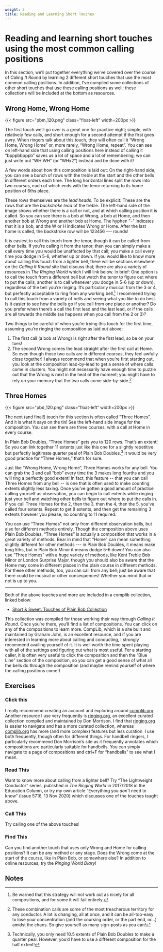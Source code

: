 ```yaml
---
weight: 5
title: Reading and Learning Short Touches
---
```


# Reading and learning short touches using the most common calling positions 

In this section, we’ll put together everything we’ve covered over the course of _Caling It Round_ by learning 2 different short touches that use the most common calling positions. In addition, I’ve compiled some collections of other short touches that use these calling positions as well; these collections will be included at the bottom as resources.


## Wrong Home, Wrong Home

{{< figure src="pbm_120.png" class="float-left" width=200px >}}

The first touch we’ll go over is a great one for practice night; simple, with relatively few calls, and short enough for a second attempt if the first goes awry. When ringers talk about this touch, they will often call it “Wrong Home, Wrong Home” or, more rarely, “Wrong Home, repeat”. You can see on left-hand side that using calling positions here instead of calling it “bpppbbpppb” saves us a lot of space and a lot of remembering; we can just write out “WH WH” (or “WHx2”) instead and be done with it!

A few words about how this composition is laid out: On the right-hand side, you can see a bunch of rows with the treble at the start and the other bells in different orders each time. The long horizontal lines split the rows into two _courses_, each of which ends with the tenor returning to its home position of 6ths place.

These rows themselves are the _lead heads_. To be explicit: These are the rows that are the _backstroke lead_ of the treble. The left-hand side of the image shows whether there is a call or not, and at which calling position it is called. So you can see there is a bob at Wrong, a bob at Home, and then another bob at Wrong and another bob at Home. The hyphen "-" indicates that it is a bob, and the W or H indicates Wrong or Home. After the last home is called, the backstroke row will be 123456 --- rounds!

It is easiest to call this touch from the tenor, though it can be called from other bells. If you’re calling it from the tenor, then you can simply make a call every time you would be unaffected by that call; you make a call every time you dodge in 5-6, whether up or down. If you would like to know more about calling this touch from a lighter bell, there will be sections elsewhere on the _Calling It Round_ site that discuss that; there are also a variety of resources in _The Ringing World_ which I will link below. In brief: One option is to call the touch from a different bell but watch the tenor to figure out where to put the calls; another is to call whenever _you_ dodge in 5-6 (up or down), regardless of the bell you’re ringing. It’s particularly musical from the 3 or 4, but perfectly acceptable to ring from any working bell.[^1] I recommend trying to call this touch from a variety of bells and seeing what you like to do best. Is it easier to see how the bells go if you call from one place or another? Do you prefer when there’s a call the first lead and the last lead, or if the calls are all towards the middle (as happens when you call from the 2 or 3)?

Two things to be careful of when you’re trying this touch for the first time, assuming you’re ringing the composition as laid out above:

1. The first call (a bob at Wrong) is right after the first lead, so be on your toes! 
2. The second Wrong comes the lead straight after the first call at Home. So even though those two calls are in different _courses_, they feel awfully close together! I always recommend that when you’re first starting out, you look at the composition lead-by-lead to get a sense of where calls come in clusters. You might not necessarily have enough time to puzzle out that the Wrong is next in the heat of the moment; you might have to rely on your memory that the two calls come side-by-side.[^2]

## Three Homes

{{< figure src="pbd_120.png" class="float-left" width=200px >}}

The next (and final!) touch for this section is often called “Three Homes”. And it is what it says on the tin! See the left-hand side image for the composition. You can see there are three courses, with a call at Home in every course. 

In Plain Bob Doubles, “Three Homes” gets you to 120 rows. That’s an extent! So you can link together 11 extents just like this one for a slightly repetitive but perfectly legitimate quarter peal of Plain Bob Doubles.[^3] It would be very good practice for “Three Homes,” that’s for sure.

Just like “Wrong Home, Wrong Home”, Three Homes works for any bell. You can grab the 3 and call “bob” every time the 3 makes long fourths and you will ring a perfectly good extent! In fact, this feature -- that you can call Three Homes from any bell -- is one that is often used to make counting extents slightly less taxing. Once you’ve gotten a good amount of practice calling yourself as observation, you can begin to call extents while ringing just your bell and watching other bells to figure out where to put the calls in. If you call Three Homes for the 2, then the 3, then the 4, then the 5, you’ve called four extents. Repeat to get 8 extents, and then get the remaining 3 extents however you please; no counting to 11 required.

You can use “Three Homes” not only from different observation bells, but also for different methods entirely. Though the composition above uses Plain Bob Doubles, “Three Homes” is actually a composition that works in a great variety of methods. Bear in mind that “Home” can mean something slightly different for other methods --- in Plain Bob Doubles, it means make long 5ths, but in Plain Bob Minor it means dodge 5-6 down! You can also use “Three Homes” with a huge variety of methods, like Kent Treble Bob Minor or London Surprise Major, though you should also be aware that the Home may come in different places in the plain course in different methods. For these other methods, too, you can call from any bell; just be aware that there could be musical or other consequences! Whether you mind that or not is up to you. 



---


Both of the above touches and more are included in a complib collection, linked below:

* [Short & Sweet: Touches of Plain Bob Collection](https://complib.org/collection/10903)

This collection was compiled for those working their way through _Calling It Round_. Once you’re there, you’ll find a list of compositions. You can click on any of the compositions to learn more. CompLib, which is a site built and maintained by Graham John, is an excellent resource, and if you are interested in learning more about calling and conducting, I strongly recommend availing yourself of it. It is well worth the time spent playing with all of the settings and figuring out what is most useful. For a starting caller, it is often very useful to click the composition and then the “Blue Line” section of the composition, so you can get a good sense of what all the bells do through the composition (and maybe remind yourself of where the calling positions come!)


## Exercises

### Click this

I really recommend creating an account and exploring around [complib.org](https://complib.org/). Another resource I use very frequently is [ringing.org](https://ringing.org/), an excellent curated collection compiled and maintained by Don Morrison. I find that [ringing.org](https://ringing.org/) is easier to navigate and has a more curated collection, whereas [complib.org](https://complib.org/) has more (and more complex) features but less curation. I use both frequently, though often for different things. For handbell ringers, I particularly recommend Don Morrison’s site as it frequently annotates which compositions are particularly suitable for handbells. You can simply navigate to a page of compositions and ctrl+F for “handbells” to see what I mean.

### Read This

Want to know more about calling from a lighter bell? Try “The Lightweight Conductor” series, published in _The Ringing World_ in 2017/2018 in the Education Column, or try my own article “Everything you _don’t_ need to know” (issue 5716, 13 Nov 2020) which discusses one of the touches taught above.

### Call This

Try calling one of the above touches!

### Find This

Can you find another touch that uses only Wrong and Home for calling positions? It can be any method or any stage. Does the Wrong come at the start of the course, like in Plain Bob, or somewhere else? In addition to online resources, try the _Ringing World Diary_!


<!-- Footnotes themselves at the bottom. -->
## Notes

[^1]:
     Be warned that this strategy will not work out as nicely for all compositions, and for some it will fail entirely.

[^2]:

     These combination calls are some of the most treacherous territory for any conductor. A lot is changing, all at once, and it can be all-too-easy to lose your concentration (and the coursing order, or the part end, or…) amidst the chaos. So give yourself as many sign-posts as you can!

[^3]:
     Technically, you only need 10.5 extents of Plain Bob Doubles to make a quarter peal. However, you’d have to use a different composition for the half extent! 

